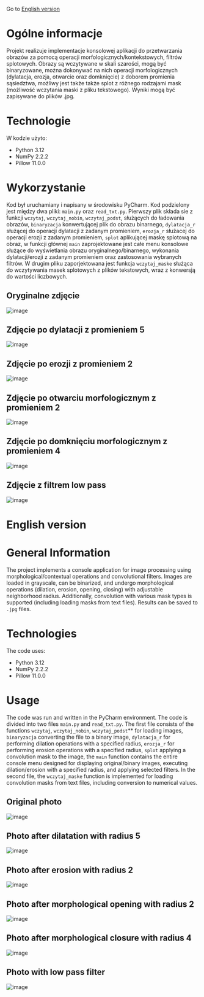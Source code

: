 Go to [English version](#english-version)
# Ogólne informacje
Projekt realizuje implementacje konsolowej aplikacji do przetwarzania obrazów 
za pomocą operacji morfologicznych/kontekstowych, filtrów splotowych. Obrazy są 
wczytywane w skali szarości, mogą być binaryzowane, można dokonywać na nich 
operacji morfologicznych (dylatacja, erozja, otwarcie oraz domknięcie) z doborem 
promienia sąsiedztwa, możliwy jest także także splot z różnego rodzajami mask 
(możliwość wczytania maski z pliku tekstowego). Wyniki mogą być zapisywane do 
plików .jpg.

# Technologie
W kodzie użyto:
* Python 3.12
* NumPy 2.2.2
* Pillow 11.0.0
	
# Wykorzystanie
Kod był uruchamiany i napisany w środowisku PyCharm. Kod podzielony jest między 
dwa pliki: `main.py` oraz `read_txt.py`. Pierwszy plik składa sie z funkcji 
`wczytaj`, `wczytaj_nobin`, `wczytaj_podst`, służących do ładowania obrazów, 
`binaryzacja` konwertującej plik do obrazu binarnego, `dylatacja_r` służącej do 
operacji dylatacji z zadanym promieniem, `erozja_r` służacej do operacji erozji 
z zadanym promieniem, `splot` aplikującej maskę splotową na obraz, w funkcji 
głównej `main` zaprojektowane jest całe menu konsolowe służące do wyświetlania 
obrazu oryginalnego/binarnego, wykonania dylatacji/erozji z zadanym promieniem 
oraz zastosowania wybranych filtrów. W drugim pliku zaporjektowana jest funkcja 
`wczytaj_maske` służąca do wczytywania masek splotowych z plików tekstowych, wraz 
z konwersją do wartości liczbowych.

## Oryginalne zdjęcie
![image](https://github.com/user-attachments/assets/ea0cfe74-9251-4229-a510-22e3085d634c)

## Zdjęcie po dylatacji z promieniem 5
![image](https://github.com/user-attachments/assets/0c35ffcf-0e25-4c07-a1a3-3a0ee011e2f3)

## Zdjęcie po erozji z promieniem 2
![image](https://github.com/user-attachments/assets/1cd32f1a-c3a2-4a11-97e2-7f356c485322)

## Zdjęcie po otwarciu morfologicznym z promieniem 2
![image](https://github.com/user-attachments/assets/f9dc4968-8b28-4297-b722-bb45edef126b)

## Zdjęcie po domknięciu morfologicznym z promieniem 4
![image](https://github.com/user-attachments/assets/9476085e-d4b8-4ba8-8dc3-0c94825fb8a8)

## Zdjęcie z filtrem low pass
![image](https://github.com/user-attachments/assets/726619b0-6149-48b9-953e-0224bb8e3b73)


# English version

# General Information  
The project implements a console application for image processing using 
morphological/contextual operations and convolutional filters. Images are 
loaded in grayscale, can be binarized, and undergo morphological operations 
(dilation, erosion, opening, closing) with adjustable neighborhood radius. 
Additionally, convolution with various mask types is supported (including 
loading masks from text files). Results can be saved to `.jpg` files.  

# Technologies  
The code uses:  
* Python 3.12
* NumPy 2.2.2
* Pillow 11.0.0 

# Usage  
The code was run and written in the PyCharm environment. The code is divided 
into two files `main.py` and `read_txt.py`. The first file consists of the 
functions `wczytaj`, `wczytaj_nobin`, `wczytaj_podst`** for loading images, 
`binaryzacja` converting the file to a binary image, `dylatacja_r` for 
performing dilation operations with a specified radius, `erozja_r` for 
performing erosion operations with a specified radius, `splot` applying a 
convolution mask to the image, the `main` function contains the entire 
console menu designed for displaying original/binary images, executing 
dilation/erosion with a specified radius, and applying selected filters. In the 
second file, the `wczytaj_maske` function is implemented for loading convolution 
masks from text files, including conversion to numerical values.  

## Original photo
![image](https://github.com/user-attachments/assets/ea0cfe74-9251-4229-a510-22e3085d634c)

## Photo after dilatation with radius 5
![image](https://github.com/user-attachments/assets/0c35ffcf-0e25-4c07-a1a3-3a0ee011e2f3)

## Photo after erosion with radius 2
![image](https://github.com/user-attachments/assets/1cd32f1a-c3a2-4a11-97e2-7f356c485322)

## Photo after morphological opening with radius 2
![image](https://github.com/user-attachments/assets/f9dc4968-8b28-4297-b722-bb45edef126b)

## Photo after morphological closure with radius 4
![image](https://github.com/user-attachments/assets/9476085e-d4b8-4ba8-8dc3-0c94825fb8a8)

## Photo with low pass filter
![image](https://github.com/user-attachments/assets/726619b0-6149-48b9-953e-0224bb8e3b73)
